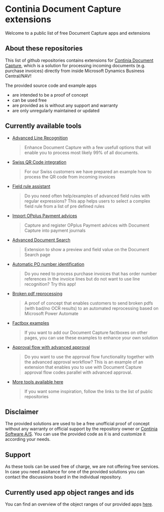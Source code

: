 # Continia Document Capture extensions

Welcome to a public list of free Document Capture apps and extensions

## About these repositories
This list of github repositories contains extensions for [Continia Document Capture](https://continia.com/solutions/document-capture/), which is a solution for processing incoming documents (e.g. purchase invoices) directly from inside Microsoft Dynamics Business Central/NAV!

The provided source code and example apps 
- are intended to be a proof of concept
- can be used free
- are provided as is without any support and warranty
- are only unregularly maintained or updated

## Currently available tools
- [Advanced Line Recognition](https://github.com/document-capture/Advanced-Line-Recognition/)
  > Enhance Document Capture with a few usefull options that will enable you to process most likely 99% of all documents.
- [Swiss QR Code integration](https://github.com/document-capture/Swiss-QR-Code-integration)
  > For our Swiss customers we have prepared an example how to process the QR code from incoming invoices
- [Field rule assistant](https://github.com/document-capture/field-rule-assistant)
  > Do you need often help/examples of advanced field rules with regular expressions? This app helps users to select a complex field rule from a list of pre defined rules
- [Import OPplus Payment advices](https://github.com/document-capture/Import-OPplus-payment-advices)
  > Capture and register OPplus Payment advices with Document Capture into payment journals
- [Advanced Document Search](https://github.com/document-capture/advanced-document-search)
  > Extension to show a preview and field value on the Document Search page
- [Automatic PO number identification](https://github.com/document-capture/Automatic-PO-number-identification)
  > Do you need to process purchase invoices that has order number references in the invoice lines but do not want to use line recognition? Try this app!
- [Broken pdf reprocessing](https://github.com/document-capture/reprocess-pdf-with-powerautomate)
  > A proof of concept that enables customers to send broken pdfs (with bad/no OCR results) to an automated reprocessing based on Microsoft Power Automate
- [Factbox examples](https://github.com/document-capture/factbox-examples)
  > If you want to add our Document Capture factboxes on other pages, you can use these examples to enhance your own solution
- [Approval flow with advanced approval](https://github.com/document-capture/approval-flow-with-advanced-approval)
  > Do you want to use the approval flow functionality together with the advanced approval workflow? This is an example of an extension that enables you to use with Document Capture approval flow codes parallel with advanced approval.
- [More tools available here](https://github.com/orgs/document-capture/repositories)
  > If you want some inspiration, follow the links to the list of public repositories

## Disclaimer ##
The provided solutions are used to be a free unofficial proof of concept without any warranty or official support by the repository owner or [Continia Software A/S](https://www.continia.com "Continia Software"). You can use the provided code as it is and customize it according your needs.

## Support ##
As these tools can be used free of charge, we are not offering free services. In case you need assitance for one of the provided solutions you can contact the discussions board in the individual repository.

## Currently used app object ranges and ids ##
You can find an overview of the object ranges of our provided apps [here](https://github.com/document-capture/.github/blob/main/profile/object_ranges.md).
